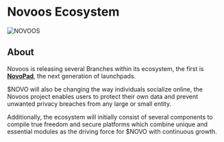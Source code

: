 # Novoos Ecosystem

![NOVOOS](https://1671549122-files.gitbook.io/~/files/v0/b/gitbook-x-prod.appspot.com/o/spaces%2FDEafHmUAhvGQY9oKaNWy%2Fuploads%2Fm0zwfvItlrnrQnJy8da9%2Fnovoos-fundamentals.jpg?alt=media&token=94299fe8-aa70-495d-a349-7fbd9d7f4fb2)

## About
Novoos is releasing several Branches within its ecosystem, the first is **[NovoPad](https://docs.novoos.net/novopad/next-gen-launchpad)**, the next generation of launchpads.

$NOVO will also be changing the way individuals socialize online, the Novoos project enables users to protect their own data and prevent unwanted privacy breaches from any large or small entity.

Additionally, the ecosystem will initially consist of several components to compile true freedom and secure platforms which combine unique and essential modules as the driving force for $NOVO with continuous growth.


<!--
**Novoos/Novoos** is a ✨ _special_ ✨ repository because its `README.md` (this file) appears on your GitHub profile.

Here are some ideas to get you started:

- 🔭 I’m currently working on ...
- 🌱 I’m currently learning ...
- 👯 I’m looking to collaborate on ...
- 🤔 I’m looking for help with ...
- 💬 Ask me about ...
- 📫 How to reach me: ...
- 😄 Pronouns: ...
- ⚡ Fun fact: ...
-->
